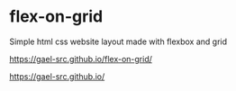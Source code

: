 # flex-on-grid
Simple html css website layout made with flexbox and grid

https://gael-src.github.io/flex-on-grid/


https://gael-src.github.io/
